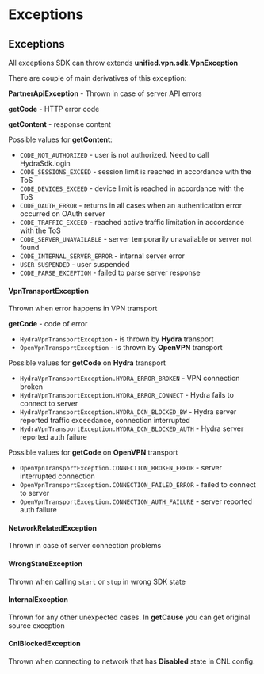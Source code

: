 # Exceptions

## Exceptions

All exceptions SDK can throw extends **unified.vpn.sdk.VpnException**

There are couple of main derivatives of this exception:&#x20;

**PartnerApiException** - Thrown in case of server API errors

**getCode** - HTTP error code

**getContent** - response content

Possible values for **getContent**:

* `CODE_NOT_AUTHORIZED` - user is not authorized. Need to call HydraSdk.login
* `CODE_SESSIONS_EXCEED` - session limit is reached in accordance with the ToS
* `CODE_DEVICES_EXCEED` - device limit is reached in accordance with the ToS
* `CODE_OAUTH_ERROR` - returns in all cases when an authentication error occurred on OAuth server
* `CODE_TRAFFIC_EXCEED` - reached active traffic limitation in accordance with the ToS
* `CODE_SERVER_UNAVAILABLE` - server temporarily unavailable or server not found
* `CODE_INTERNAL_SERVER_ERROR` - internal server error
* `USER_SUSPENDED` - user suspended
* `CODE_PARSE_EXCEPTION` - failed to parse server response

#### **VpnTransportException**

Thrown when error happens in VPN transport

**getCode** - code of error

* `HydraVpnTransportException` - is thrown by **Hydra** transport
* `OpenVpnTransportException` - is thrown by **OpenVPN** transport

Possible values for **getCode** on **Hydra** transport

* `HydraVpnTransportException.HYDRA_ERROR_BROKEN` - VPN connection broken
* `HydraVpnTransportException.HYDRA_ERROR_CONNECT` - Hydra fails to connect to server
* `HydraVpnTransportException.HYDRA_DCN_BLOCKED_BW` - Hydra server reported traffic exceedance, connection interrupted
* `HydraVpnTransportException.HYDRA_DCN_BLOCKED_AUTH` - Hydra server reported auth failure

Possible values for **getCode** on **OpenVPN** transport

* `OpenVpnTransportException.CONNECTION_BROKEN_ERROR` - server interrupted connection
* `OpenVpnTransportException.CONNECTION_FAILED_ERROR` - failed to connect to server
* `OpenVpnTransportException.CONNECTION_AUTH_FAILURE` - server reported auth failure

#### **NetworkRelatedException**

Thrown in case of server connection problems

#### **WrongStateException**

Thrown when calling `start` or `stop` in wrong SDK state

#### **InternalException**

Thrown for any other unexpected cases. In **getCause** you can get original source exception

#### **CnlBlockedException**

Thrown when connecting to network that has **Disabled** state in CNL config.
